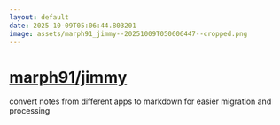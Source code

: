 ```yaml
---
layout: default
date: 2025-10-09T05:06:44.803201
image: assets/marph91_jimmy--20251009T050606447--cropped.png
---
```


# [marph91/jimmy](https://github.com/marph91/jimmy)

convert notes from different apps to markdown for easier migration and processing
